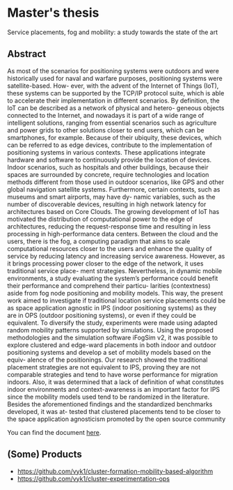 # Master's thesis

Service placements, fog and mobility: a study towards the state of the art

## Abstract

As most of the scenarios for positioning systems were outdoors and were historically
used for naval and warfare purposes, positioning systems were satellite-based. How-
ever, with the advent of the Internet of Things (IoT), these systems can be supported by
the TCP/IP protocol suite, which is able to accelerate their implementation in different
scenarios. By definition, the IoT can be described as a network of physical and hetero-
geneous objects connected to the Internet, and nowadays it is part of a wide range of
intelligent solutions, ranging from essential scenarios such as agriculture and power
grids to other solutions closer to end users, which can be smartphones, for example.
Because of their ubiquity, these devices, which can be referred to as edge devices,
contribute to the implementation of positioning systems in various contexts. These
applications integrate hardware and software to continuously provide the location of
devices. Indoor scenarios, such as hospitals and other buildings, because their spaces
are surrounded by concrete, require technologies and location methods different from
those used in outdoor scenarios, like GPS and other global navigation satellite systems.
Furthermore, certain contexts, such as museums and smart airports, may have dy-
namic variables, such as the number of discoverable devices, resulting in high network
latency for architectures based on Core Clouds. The growing development of IoT has
motivated the distribution of computational power to the edge of architectures, reducing
the request-response time and resulting in less processing in high-performance data
centers. Between the cloud and the users, there is the fog, a computing paradigm that
aims to scale computational resources closer to the users and enhance the quality of
service by reducing latency and increasing service awareness. However, as it brings
processing power closer to the edge of the network, it uses traditional service place-
ment strategies. Nevertheless, in dynamic mobile environments, a study evaluating the
system’s performance could benefit their performance and comprehend their particu-
larities (contextness) aside from fog node positioning and mobility models. This way,
the present work aimed to investigate if traditional location service placements could
be as space application agnostic in IPS (indoor positioning systems) as they are in
OPS (outdoor positioning systems), or even if they could be equivalent. To diversify the
study, experiments were made using adapted random mobility patterns supported by
simulations. Using the proposed methodologies and the simulation software iFogSim
v2, it was possible to explore clustered and edge-ward placements in both indoor and
outdoor positioning systems and develop a set of mobility models based on the equiv-
alence of the positionings. Our research showed the traditional placement strategies
are not equivalent to IPS, proving they are not comparable strategies and tend to have
worse performance for migration indoors. Also, it was determined that a lack of definition
of what constitutes indoor environments and context-awareness is an important factor
for IPS since the mobility models used tend to be randomized in the literature. Besides
the aforementioned findings and the standardized benchmarks developed, it was at-
tested that clustered placements tend to be closer to the space application agnosticism
promoted by the open source community

You can find the document [here](https://tede.ufsc.br/teses/PGCC1238-D.pdf).

## (Some) Products

- https://github.com/vyk1/cluster-formation-mobility-based-algorithm
- https://github.com/vyk1/cluster-experimentation-ops
